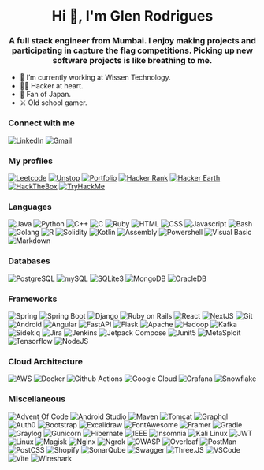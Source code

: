 <h1 align="center">Hi 👋, I'm Glen Rodrigues</h1>
<h3 align="center">
  A full stack engineer from Mumbai. I enjoy making projects and participating in capture the flag competitions.
  Picking up new software projects is like breathing to me.  
</h3>

- 🔭 I’m currently working at Wissen Technology.
- 👨‍💻 Hacker at heart.
- 🗾 Fan of Japan.
- ⚔️ Old school gamer.

<h3 align="left">Connect with me</h3>

[![LinkedIn](https://img.shields.io/badge/LinkedIn-0A66C2.svg?style=for-the-badge&logo=LinkedIn&logoColor=white)](https://www.linkedin.com/in/glen-rodrigues16/)
[![Gmail](https://img.shields.io/badge/Gmail-EA4335.svg?style=for-the-badge&logo=Gmail&logoColor=white)](mailto:glenrogers1234@gmail.com)

<h3 align="left">My profiles</h3>

[![Leetcode](https://img.shields.io/badge/LeetCode-FFA116.svg?style=for-the-badge&logo=LeetCode&logoColor=white)](https://leetcode.com/u/glenrogers1234/)
[![Unstop](https://img.shields.io/badge/Unstop-00205B.svg?style=for-the-badge&logoColor=white)](https://unstop.com/u/glenr1609)
[![Portfolio](https://img.shields.io/badge/Portfolio-181717.svg?style=for-the-badge&logo=GitHub&logoColor=white)](https://glenr16.github.io/#/)
[![Hacker Rank](https://img.shields.io/badge/HackerRank-00EA64.svg?style=for-the-badge&logo=HackerRank&logoColor=white)](https://www.hackerrank.com/profile/glenrodrigues161)
[![Hacker Earth](https://img.shields.io/badge/HackerEarth-2C3454.svg?style=for-the-badge&logo=HackerEarth&logoColor=white)](https://www.hackerearth.com/@glenrogers1234)
[![HackTheBox](https://img.shields.io/badge/Hack%20The%20Box-9FEF00.svg?style=for-the-badge&logo=Hack-The-Box&logoColor=black)](https://app.hackthebox.com/profile/91413)
[![TryHackMe](https://img.shields.io/badge/TryHackMe-212C42.svg?style=for-the-badge&logo=TryHackMe&logoColor=white)](https://tryhackme.com/p/glen.r16)

<h3 align="left">Languages</h3>

![Java](https://img.shields.io/badge/Java-f6981f.svg?style=for-the-badge&logo=Java&logoColor=white)
![Python](https://img.shields.io/badge/Python-3776AB.svg?style=for-the-badge&logo=Python&logoColor=white)
![C++](https://img.shields.io/badge/C++-00599C.svg?style=for-the-badge&logo=C++&logoColor=white)
![C](https://img.shields.io/badge/C-A8B9CC.svg?style=for-the-badge&logo=C&logoColor=black)
![Ruby](https://img.shields.io/badge/Ruby-CC342D.svg?style=for-the-badge&logo=Ruby&logoColor=white)
![HTML](https://img.shields.io/badge/HTML5-E34F26.svg?style=for-the-badge&logo=HTML5&logoColor=white)
![CSS](https://img.shields.io/badge/CSS3-1572B6.svg?style=for-the-badge&logo=CSS3&logoColor=white)
![Javascript](https://img.shields.io/badge/JavaScript-F7DF1E.svg?style=for-the-badge&logo=JavaScript&logoColor=black)
![Bash](https://img.shields.io/badge/GNU%20Bash-4EAA25.svg?style=for-the-badge&logo=GNU-Bash&logoColor=white)
![Golang](https://img.shields.io/badge/Go-00ADD8.svg?style=for-the-badge&logo=Go&logoColor=white)
![R](https://img.shields.io/badge/R-276DC3.svg?style=for-the-badge&logo=R&logoColor=white)
![Solidity](https://img.shields.io/badge/Solidity-363636.svg?style=for-the-badge&logo=Solidity&logoColor=white)
![Kotlin](https://img.shields.io/badge/Kotlin-7F52FF.svg?style=for-the-badge&logo=Kotlin&logoColor=white)
![Assembly](https://img.shields.io/badge/Assembly-7F52FF.svg?style=for-the-badge)
![Powershell](https://img.shields.io/badge/PowerShell-5391FE.svg?style=for-the-badge&logo=PowerShell&logoColor=white)
![Visual Basic](https://img.shields.io/badge/Visual%20Basic-512BD4.svg?style=for-the-badge&logo=Visual-Basic&logoColor=white)
![Markdown](https://img.shields.io/badge/Markdown-000000.svg?style=for-the-badge&logo=Markdown&logoColor=white)

<h3 align="left">Databases</h3>

![PostgreSQL](https://img.shields.io/badge/PostgreSQL-4169E1.svg?style=for-the-badge&logo=PostgreSQL&logoColor=white)
![mySQL](https://img.shields.io/badge/MySQL-4479A1.svg?style=for-the-badge&logo=MySQL&logoColor=white)
![SQLite3](https://img.shields.io/badge/SQLite-003B57.svg?style=for-the-badge&logo=SQLite&logoColor=white)
![MongoDB](https://img.shields.io/badge/MongoDB-47A248.svg?style=for-the-badge&logo=MongoDB&logoColor=white)
![OracleDB](https://img.shields.io/badge/OracleDB-F80000.svg?style=for-the-badge&logo=Oracle&logoColor=white)

<h3 align="left">Frameworks</h3>

![Spring](https://img.shields.io/badge/Spring-6DB33F.svg?style=for-the-badge&logo=Spring&logoColor=white)
![Spring Boot](https://img.shields.io/badge/Spring%20Boot-6DB33F.svg?style=for-the-badge&logo=Spring-Boot&logoColor=white)
![Django](https://img.shields.io/badge/Django-092E20.svg?style=for-the-badge&logo=Django&logoColor=white)
![Ruby on Rails](https://img.shields.io/badge/Ruby%20on%20Rails-D30001.svg?style=for-the-badge&logo=Ruby-on-Rails&logoColor=white)
![React](https://img.shields.io/badge/React-61DAFB.svg?style=for-the-badge&logo=React&logoColor=black)
![NextJS](https://img.shields.io/badge/Next.js-000000.svg?style=for-the-badge&logo=nextdotjs&logoColor=white)
![Git](https://img.shields.io/badge/Git-F05032.svg?style=for-the-badge&logo=Git&logoColor=white)
![Android](https://img.shields.io/badge/Android-34A853.svg?style=for-the-badge&logo=Android&logoColor=white)
![Angular](https://img.shields.io/badge/Angular-0F0F11.svg?style=for-the-badge&logo=Angular&logoColor=white)
![FastAPI](https://img.shields.io/badge/FastAPI-009688.svg?style=for-the-badge&logo=FastAPI&logoColor=white)
![Flask](https://img.shields.io/badge/Flask-000000.svg?style=for-the-badge&logo=Flask&logoColor=white)
![Apache](https://img.shields.io/badge/Apache-D22128.svg?style=for-the-badge&logo=Apache&logoColor=white)
![Hadoop](https://img.shields.io/badge/Apache%20Hadoop-66CCFF.svg?style=for-the-badge&logo=Apache-Hadoop&logoColor=black)
![Kafka](https://img.shields.io/badge/Apache%20Kafka-231F20.svg?style=for-the-badge&logo=Apache-Kafka&logoColor=white)
![Sidekiq](https://img.shields.io/badge/Sidekiq-B1003E.svg?style=for-the-badge&logo=Sidekiq&logoColor=white)
![Jira](https://img.shields.io/badge/Jira%20Software-0052CC.svg?style=for-the-badge&logo=Jira-Software&logoColor=white)
![Jenkins](https://img.shields.io/badge/Jenkins-D24939.svg?style=for-the-badge&logo=Jenkins&logoColor=white)
![Jetpack Compose](https://img.shields.io/badge/Jetpack%20Compose-4285F4.svg?style=for-the-badge&logo=Jetpack-Compose&logoColor=white)
![Junit5](https://img.shields.io/badge/JUnit5-25A162.svg?style=for-the-badge&logo=JUnit5&logoColor=white)
![MetaSploit](https://img.shields.io/badge/Metasploit-2596CD.svg?style=for-the-badge&logo=Metasploit&logoColor=white)
![Tensorflow](https://img.shields.io/badge/TensorFlow-FF6F00.svg?style=for-the-badge&logo=TensorFlow&logoColor=white)
![NodeJS](https://img.shields.io/badge/Node.js-5FA04E.svg?style=for-the-badge&logo=nodedotjs&logoColor=white)

<h3 align="left">Cloud Architecture</h3>

![AWS](https://img.shields.io/badge/Amazon%20Web%20Services-232F3E.svg?style=for-the-badge&logo=Amazon-Web-Services&logoColor=white)
![Docker](https://img.shields.io/badge/Docker-2496ED.svg?style=for-the-badge&logo=Docker&logoColor=white)
![Github Actions](https://img.shields.io/badge/GitHub%20Actions-2088FF.svg?style=for-the-badge&logo=GitHub-Actions&logoColor=white)
![Google Cloud](https://img.shields.io/badge/Google%20Cloud-4285F4.svg?style=for-the-badge&logo=Google-Cloud&logoColor=white)
![Grafana](https://img.shields.io/badge/Grafana-F46800.svg?style=for-the-badge&logo=Grafana&logoColor=white)
![Snowflake](https://img.shields.io/badge/Snowflake-29B5E8.svg?style=for-the-badge&logo=Snowflake&logoColor=white)

<h3 align="left">Miscellaneous</h3>

![Advent Of Code](https://img.shields.io/badge/Advent%20Of%20Code-FFFF66.svg?style=for-the-badge&logo=Advent-Of-Code&logoColor=black)
![Android Studio](https://img.shields.io/badge/Android%20Studio-3DDC84.svg?style=for-the-badge&logo=Android-Studio&logoColor=white)
![Maven](https://img.shields.io/badge/Apache%20Maven-C71A36.svg?style=for-the-badge&logo=Apache-Maven&logoColor=white)
![Tomcat](https://img.shields.io/badge/Apache%20Tomcat-F8DC75.svg?style=for-the-badge&logo=Apache-Tomcat&logoColor=black)
![Graphql](https://img.shields.io/badge/GraphQL-E10098.svg?style=for-the-badge&logo=GraphQL&logoColor=white)
![Auth0](https://img.shields.io/badge/Auth0-EB5424.svg?style=for-the-badge&logo=Auth0&logoColor=white)
![Bootstrap](https://img.shields.io/badge/Bootstrap-7952B3.svg?style=for-the-badge&logo=Bootstrap&logoColor=white)
![Excalidraw](https://img.shields.io/badge/Excalidraw-6965DB.svg?style=for-the-badge&logo=Excalidraw&logoColor=white)
![FontAwesome](https://img.shields.io/badge/Font%20Awesome-538DD7.svg?style=for-the-badge&logo=Font-Awesome&logoColor=white)
![Framer](https://img.shields.io/badge/Framer-0055FF.svg?style=for-the-badge&logo=Framer&logoColor=white)
![Gradle](https://img.shields.io/badge/Gradle-02303A.svg?style=for-the-badge&logo=Gradle&logoColor=white)
![Graylog](https://img.shields.io/badge/Graylog-FF3633.svg?style=for-the-badge&logo=Graylog&logoColor=white)
![Gunicorn](https://img.shields.io/badge/Gunicorn-499848.svg?style=for-the-badge&logo=Gunicorn&logoColor=white)
![Hibernate](https://img.shields.io/badge/Hibernate-59666C.svg?style=for-the-badge&logo=Hibernate&logoColor=white)
![IEEE](https://img.shields.io/badge/IEEE-00629B.svg?style=for-the-badge&logo=IEEE&logoColor=white)
![Insomnia](https://img.shields.io/badge/Insomnia-4000BF.svg?style=for-the-badge&logo=Insomnia&logoColor=white)
![Kali Linux](https://img.shields.io/badge/Kali%20Linux-557C94.svg?style=for-the-badge&logo=Kali-Linux&logoColor=white)
![JWT](https://img.shields.io/badge/JSON%20Web%20Tokens-000000.svg?style=for-the-badge&logo=JSON-Web-Tokens&logoColor=white)
![Linux](https://img.shields.io/badge/Linux-FCC624.svg?style=for-the-badge&logo=Linux&logoColor=black)
![Magisk](https://img.shields.io/badge/Magisk-00AF9C.svg?style=for-the-badge&logo=Magisk&logoColor=white)
![Nginx](https://img.shields.io/badge/NGINX-009639.svg?style=for-the-badge&logo=NGINX&logoColor=white)
![Ngrok](https://img.shields.io/badge/ngrok-1F1E37.svg?style=for-the-badge&logo=ngrok&logoColor=white)
![OWASP](https://img.shields.io/badge/OWASP-000000.svg?style=for-the-badge&logo=OWASP&logoColor=white)
![Overleaf](https://img.shields.io/badge/Overleaf-47A141.svg?style=for-the-badge&logo=Overleaf&logoColor=white)
![PostMan](https://img.shields.io/badge/Postman-FF6C37.svg?style=for-the-badge&logo=Postman&logoColor=white)
![PostCSS](https://img.shields.io/badge/PostCSS-DD3A0A.svg?style=for-the-badge&logo=PostCSS&logoColor=white)
![Shopify](https://img.shields.io/badge/Shopify-7AB55C.svg?style=for-the-badge&logo=Shopify&logoColor=white)
![SonarQube](https://img.shields.io/badge/SonarQube-4E9BCD.svg?style=for-the-badge&logo=SonarQube&logoColor=white)
![Swagger](https://img.shields.io/badge/Swagger-85EA2D.svg?style=for-the-badge&logo=Swagger&logoColor=black)
![Three.JS](https://img.shields.io/badge/Three.js-000000.svg?style=for-the-badge&logo=threedotjs&logoColor=white)
![VSCode](https://img.shields.io/badge/Visual%20Studio%20Code-007ACC.svg?style=for-the-badge&logo=Visual-Studio-Code&logoColor=white)
![Vite](https://img.shields.io/badge/Vite-646CFF.svg?style=for-the-badge&logo=Vite&logoColor=white)
![Wireshark](https://img.shields.io/badge/Wireshark-1679A7.svg?style=for-the-badge&logo=Wireshark&logoColor=white)

















